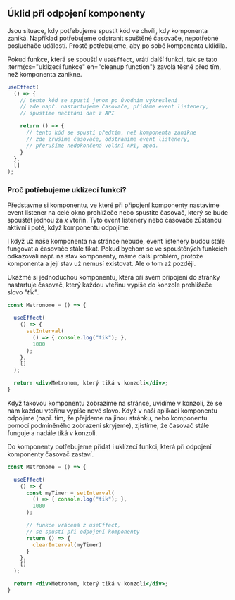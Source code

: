 ## Úklid při odpojení komponenty

Jsou situace, kdy potřebujeme spustit kód ve chvíli, kdy komponenta zaniká. Například potřebujeme odstranit spuštěné časovače, nepotřebné posluchače událostí. Prostě potřebujeme, aby po sobě komponenta uklidila.

Pokud funkce, která se spouští v `useEffect`, vrátí další funkci, tak se tato :term{cs="uklízecí funkce" en="cleanup function"} zavolá těsně před tím, než komponenta zanikne.

```jsx
useEffect(
  () => {
    // tento kód se spustí jenom po úvodním vykreslení
    // zde např. nastartujeme časovače, přidáme event listenery,
    // spustíme načítání dat z API

    return () => {
      // tento kód se spustí předtím, než komponenta zanikne
      // zde zrušíme časovače, odstraníme event listenery,
      // přerušíme nedokončená volání API, apod.
    }
  },
  []
);
```

### Proč potřebujeme uklízecí funkci?

Představme si komponentu, ve které při připojení komponenty nastavíme event listener na celé okno prohlížeče nebo spustíte časovač, který se bude spouštět jednou za *x* vteřin. Tyto event listenery nebo časovače zůstanou aktivní i poté, když komponentu odpojíme.

I když už naše komponenta na stránce nebude, event listenery budou stále fungovat a časovače stále tikat. Pokud bychom se ve spouštěných funkcích odkazovali např. na stav komponenty, máme další problém, protože komponenta a její stav už nemusí existovat. Ale o tom až později.

Ukažmě si jednoduchou komponentu, která při svém připojení do stránky nastartuje časovač, který každou vteřinu vypíše do konzole prohlížeče slovo *"tik"*.

```jsx
const Metronome = () => {

  useEffect(
    () => {
      setInterval(
        () => { console.log("tik"); },
        1000
      );
    },
    []
  );

  return <div>Metronom, který tiká v konzoli</div>;
}
```

Když takovou komponentu zobrazíme na stránce, uvidíme v konzoli, že se nám každou vteřinu vypíše nové slovo. Když v naší aplikaci komponentu odpojíme (např. tím, že přejdeme na jinou stránku, nebo komponentu pomocí podmíněného zobrazení skryjeme), zjistíme, že časovač stále funguje a nadále tiká v konzoli.

Do komponenty potřebujeme přidat i uklízecí funkci, která při odpojení komponenty časovač zastaví.


```jsx
const Metronome = () => {

  useEffect(
    () => {
      const myTimer = setInterval(
        () => { console.log("tik"); },
        1000
      );

      // funkce vrácená z useEffect,
      // se spustí při odpojení komponenty
      return () => {
        clearInterval(myTimer)
      }
    },
    []
  );

  return <div>Metronom, který tiká v konzoli</div>;
}
```